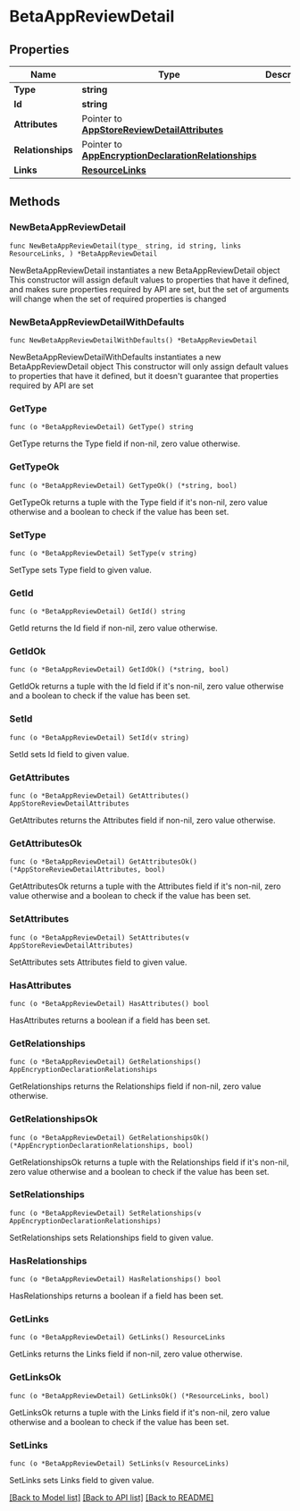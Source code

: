 # BetaAppReviewDetail

## Properties

Name | Type | Description | Notes
------------ | ------------- | ------------- | -------------
**Type** | **string** |  | 
**Id** | **string** |  | 
**Attributes** | Pointer to [**AppStoreReviewDetailAttributes**](AppStoreReviewDetail_attributes.md) |  | [optional] 
**Relationships** | Pointer to [**AppEncryptionDeclarationRelationships**](AppEncryptionDeclaration_relationships.md) |  | [optional] 
**Links** | [**ResourceLinks**](ResourceLinks.md) |  | 

## Methods

### NewBetaAppReviewDetail

`func NewBetaAppReviewDetail(type_ string, id string, links ResourceLinks, ) *BetaAppReviewDetail`

NewBetaAppReviewDetail instantiates a new BetaAppReviewDetail object
This constructor will assign default values to properties that have it defined,
and makes sure properties required by API are set, but the set of arguments
will change when the set of required properties is changed

### NewBetaAppReviewDetailWithDefaults

`func NewBetaAppReviewDetailWithDefaults() *BetaAppReviewDetail`

NewBetaAppReviewDetailWithDefaults instantiates a new BetaAppReviewDetail object
This constructor will only assign default values to properties that have it defined,
but it doesn't guarantee that properties required by API are set

### GetType

`func (o *BetaAppReviewDetail) GetType() string`

GetType returns the Type field if non-nil, zero value otherwise.

### GetTypeOk

`func (o *BetaAppReviewDetail) GetTypeOk() (*string, bool)`

GetTypeOk returns a tuple with the Type field if it's non-nil, zero value otherwise
and a boolean to check if the value has been set.

### SetType

`func (o *BetaAppReviewDetail) SetType(v string)`

SetType sets Type field to given value.


### GetId

`func (o *BetaAppReviewDetail) GetId() string`

GetId returns the Id field if non-nil, zero value otherwise.

### GetIdOk

`func (o *BetaAppReviewDetail) GetIdOk() (*string, bool)`

GetIdOk returns a tuple with the Id field if it's non-nil, zero value otherwise
and a boolean to check if the value has been set.

### SetId

`func (o *BetaAppReviewDetail) SetId(v string)`

SetId sets Id field to given value.


### GetAttributes

`func (o *BetaAppReviewDetail) GetAttributes() AppStoreReviewDetailAttributes`

GetAttributes returns the Attributes field if non-nil, zero value otherwise.

### GetAttributesOk

`func (o *BetaAppReviewDetail) GetAttributesOk() (*AppStoreReviewDetailAttributes, bool)`

GetAttributesOk returns a tuple with the Attributes field if it's non-nil, zero value otherwise
and a boolean to check if the value has been set.

### SetAttributes

`func (o *BetaAppReviewDetail) SetAttributes(v AppStoreReviewDetailAttributes)`

SetAttributes sets Attributes field to given value.

### HasAttributes

`func (o *BetaAppReviewDetail) HasAttributes() bool`

HasAttributes returns a boolean if a field has been set.

### GetRelationships

`func (o *BetaAppReviewDetail) GetRelationships() AppEncryptionDeclarationRelationships`

GetRelationships returns the Relationships field if non-nil, zero value otherwise.

### GetRelationshipsOk

`func (o *BetaAppReviewDetail) GetRelationshipsOk() (*AppEncryptionDeclarationRelationships, bool)`

GetRelationshipsOk returns a tuple with the Relationships field if it's non-nil, zero value otherwise
and a boolean to check if the value has been set.

### SetRelationships

`func (o *BetaAppReviewDetail) SetRelationships(v AppEncryptionDeclarationRelationships)`

SetRelationships sets Relationships field to given value.

### HasRelationships

`func (o *BetaAppReviewDetail) HasRelationships() bool`

HasRelationships returns a boolean if a field has been set.

### GetLinks

`func (o *BetaAppReviewDetail) GetLinks() ResourceLinks`

GetLinks returns the Links field if non-nil, zero value otherwise.

### GetLinksOk

`func (o *BetaAppReviewDetail) GetLinksOk() (*ResourceLinks, bool)`

GetLinksOk returns a tuple with the Links field if it's non-nil, zero value otherwise
and a boolean to check if the value has been set.

### SetLinks

`func (o *BetaAppReviewDetail) SetLinks(v ResourceLinks)`

SetLinks sets Links field to given value.



[[Back to Model list]](../README.md#documentation-for-models) [[Back to API list]](../README.md#documentation-for-api-endpoints) [[Back to README]](../README.md)


